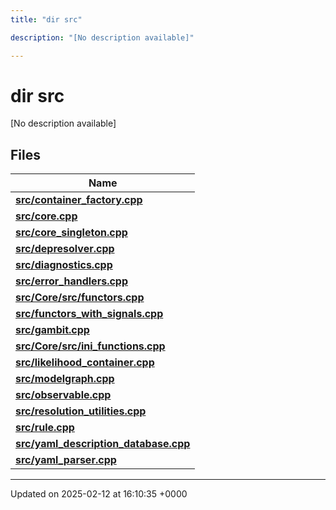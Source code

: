 ```yaml
---
title: "dir src"

description: "[No description available]"

---
```


# dir src

[No description available]

## Files

| Name           |
| -------------- |
| **[src/container_factory.cpp](/documentation/code/files/container__factory_8cpp/#file-src-container-factory-cpp)**  |
| **[src/core.cpp](/documentation/code/files/core_8cpp/#file-src-core-cpp)**  |
| **[src/core_singleton.cpp](/documentation/code/files/core__singleton_8cpp/#file-src-core-singleton-cpp)**  |
| **[src/depresolver.cpp](/documentation/code/files/depresolver_8cpp/#file-src-depresolver-cpp)**  |
| **[src/diagnostics.cpp](/documentation/code/files/diagnostics_8cpp/#file-src-diagnostics-cpp)**  |
| **[src/error_handlers.cpp](/documentation/code/files/error__handlers_8cpp/#file-src-error-handlers-cpp)**  |
| **[src/Core/src/functors.cpp](/documentation/code/files/core_2src_2functors_8cpp/#file-src-core-src-functors-cpp)**  |
| **[src/functors_with_signals.cpp](/documentation/code/files/functors__with__signals_8cpp/#file-src-functors-with-signals-cpp)**  |
| **[src/gambit.cpp](/documentation/code/files/gambit_8cpp/#file-src-gambit-cpp)**  |
| **[src/Core/src/ini_functions.cpp](/documentation/code/files/core_2src_2ini__functions_8cpp/#file-src-core-src-ini-functions-cpp)**  |
| **[src/likelihood_container.cpp](/documentation/code/files/likelihood__container_8cpp/#file-src-likelihood-container-cpp)**  |
| **[src/modelgraph.cpp](/documentation/code/files/modelgraph_8cpp/#file-src-modelgraph-cpp)**  |
| **[src/observable.cpp](/documentation/code/files/observable_8cpp/#file-src-observable-cpp)**  |
| **[src/resolution_utilities.cpp](/documentation/code/files/resolution__utilities_8cpp/#file-src-resolution-utilities-cpp)**  |
| **[src/rule.cpp](/documentation/code/files/rule_8cpp/#file-src-rule-cpp)**  |
| **[src/yaml_description_database.cpp](/documentation/code/files/yaml__description__database_8cpp/#file-src-yaml-description-database-cpp)**  |
| **[src/yaml_parser.cpp](/documentation/code/files/yaml__parser_8cpp/#file-src-yaml-parser-cpp)**  |






-------------------------------

Updated on 2025-02-12 at 16:10:35 +0000
